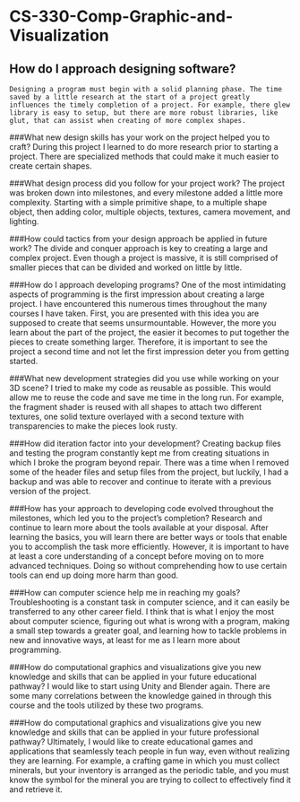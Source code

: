# CS-330-Comp-Graphic-and-Visualization

## How do I approach designing software?
	Designing a program must begin with a solid planning phase. The time saved by a little research at the start of a project greatly influences the timely completion of a project. For example, there glew library is easy to setup, but there are more robust libraries, like glut, that can assist when creating of more complex shapes.

###What new design skills has your work on the project helped you to craft?
	During this project I learned to do more research prior to starting a project. There are specialized methods that could make it much easier to create certain shapes.
 
###What design process did you follow for your project work?
	 The project was broken down into milestones, and every milestone added a little more complexity. Starting with a simple primitive shape, to a multiple shape object, then adding color, multiple objects, textures, camera movement, and lighting.
  
###How could tactics from your design approach be applied in future work?
	The divide and conquer approach is key to creating a large and complex project. Even though a project is massive, it is still comprised of smaller pieces that can be divided and worked on little by little. 

###How do I approach developing programs?
	One of the most intimidating aspects of programming is the first impression about creating a large project. I have encountered this numerous times throughout the many courses I have taken. First, you are presented with this idea you are supposed to create that seems unsurmountable. However, the more you learn about the part of the project, the easier it becomes to put together the pieces to create something larger. Therefore, it is important to see the project a second time and not let the first impression deter you from getting started.

###What new development strategies did you use while working on your 3D scene?
	I tried to make my code as reusable as possible. This would allow me to reuse the code and save me time in the long run. For example, the fragment shader is reused with all shapes to attach two different textures, one solid texture overlayed with a second texture with transparencies to make the pieces look rusty.

###How did iteration factor into your development?
	Creating backup files and testing the program constantly kept me from creating situations in which I broke the program beyond repair. There was a time when I removed some of the header files and setup files from the project, but luckily, I had a backup and was able to recover and continue to iterate with a previous version of the project.

###How has your approach to developing code evolved throughout the milestones, which led you to the project’s completion?
	Research and continue to learn more about the tools available at your disposal. After learning the basics, you will learn there are better ways or tools that enable you to accomplish the task more efficiently. However, it is important to have at least a core understanding of a concept before moving on to more advanced techniques. Doing so without comprehending how to use certain tools can end up doing more harm than good. 

###How can computer science help me in reaching my goals?
	Troubleshooting is a constant task in computer science, and it can easily be transferred to any other career field. I think that is what I enjoy the most about computer science, figuring out what is wrong with a program, making a small step towards a greater goal, and learning how to tackle problems in new and innovative ways, at least for me as I learn more about programming.

###How do computational graphics and visualizations give you new knowledge and skills that can be applied in your future educational pathway?
	I would like to start using Unity and Blender again. There are some many correlations between the knowledge gained in through this course and the tools utilized by these two programs. 

###How do computational graphics and visualizations give you new knowledge and skills that can be applied in your future professional pathway?
	Ultimately, I would like to create educational games and applications that seamlessly teach people in fun way, even without realizing they are learning. For example, a crafting game in which you must collect minerals, but your inventory is arranged as the periodic table, and you must know the symbol for the mineral you are trying to collect to effectively find it and retrieve it.
